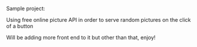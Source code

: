Sample project:

Using free online picture API in order to serve random pictures on the click of a button

Will be adding more front end to it but other than that, enjoy!
